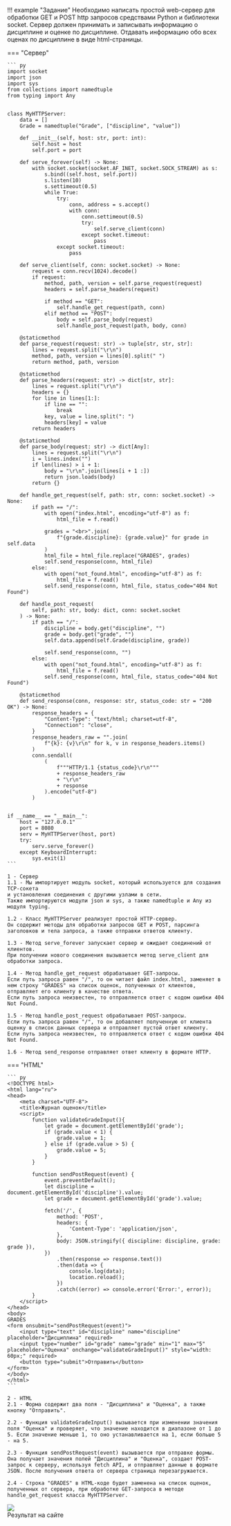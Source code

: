 !!! example "Задание"
    Необходимо написать простой web-сервер для обработки GET и POST http запросов 
    средствами Python и библиотеки socket. Сервер должен принимать и записывать 
    информацию о дисциплине и оценке по дисциплине. Отдавать информацию обо всех оценах по дисциплине в виде html-страницы.

=== "Сервер"

    ``` py
    import socket
    import json
    import sys
    from collections import namedtuple
    from typing import Any
    
    
    class MyHTTPServer:
        data = []
        Grade = namedtuple("Grade", ["discipline", "value"])
    
        def __init__(self, host: str, port: int):
            self.host = host
            self.port = port
    
        def serve_forever(self) -> None:
            with socket.socket(socket.AF_INET, socket.SOCK_STREAM) as s:
                s.bind((self.host, self.port))
                s.listen(10)
                s.settimeout(0.5)
                while True:
                    try:
                        conn, address = s.accept()
                        with conn:
                            conn.settimeout(0.5)
                            try:
                                self.serve_client(conn)
                            except socket.timeout:
                                pass
                    except socket.timeout:
                        pass
    
        def serve_client(self, conn: socket.socket) -> None:
            request = conn.recv(1024).decode()
            if request:
                method, path, version = self.parse_request(request)
                headers = self.parse_headers(request)
    
                if method == "GET":
                    self.handle_get_request(path, conn)
                elif method == "POST":
                    body = self.parse_body(request)
                    self.handle_post_request(path, body, conn)
    
        @staticmethod
        def parse_request(request: str) -> tuple[str, str, str]:
            lines = request.split("\r\n")
            method, path, version = lines[0].split(" ")
            return method, path, version
    
        @staticmethod
        def parse_headers(request: str) -> dict[str, str]:
            lines = request.split("\r\n")
            headers = {}
            for line in lines[1:]:
                if line == "":
                    break
                key, value = line.split(": ")
                headers[key] = value
            return headers
    
        @staticmethod
        def parse_body(request: str) -> dict[Any]:
            lines = request.split("\r\n")
            i = lines.index("")
            if len(lines) > i + 1:
                body = "\r\n".join(lines[i + 1 :])
                return json.loads(body)
            return {}
    
        def handle_get_request(self, path: str, conn: socket.socket) -> None:
            if path == "/":
                with open("index.html", encoding="utf-8") as f:
                    html_file = f.read()
    
                grades = "<br>".join(
                    f"{grade.discipline}: {grade.value}" for grade in self.data
                )
                html_file = html_file.replace("GRADES", grades)
                self.send_response(conn, html_file)
            else:
                with open("not_found.html", encoding="utf-8") as f:
                    html_file = f.read()
                self.send_response(conn, html_file, status_code="404 Not Found")
    
        def handle_post_request(
            self, path: str, body: dict, conn: socket.socket
        ) -> None:
            if path == "/":
                discipline = body.get("discipline", "")
                grade = body.get("grade", "")
                self.data.append(self.Grade(discipline, grade))
    
                self.send_response(conn, "")
            else:
                with open("not_found.html", encoding="utf-8") as f:
                    html_file = f.read()
                self.send_response(conn, html_file, status_code="404 Not Found")
    
        @staticmethod
        def send_response(conn, response: str, status_code: str = "200 OK") -> None:
            response_headers = {
                "Content-Type": "text/html; charset=utf-8",
                "Connection": "close",
            }
            response_headers_raw = "".join(
                f"{k}: {v}\r\n" for k, v in response_headers.items()
            )
            conn.sendall(
                (
                    f"""HTTP/1.1 {status_code}\r\n"""
                    + response_headers_raw
                    + "\r\n"
                    + response
                ).encode("utf-8")
            )
    
    
    if __name__ == "__main__":
        host = "127.0.0.1"
        port = 8080
        serv = MyHTTPServer(host, port)
        try:
            serv.serve_forever()
        except KeyboardInterrupt:
            sys.exit(1)
    ```

    1 - Сервер   
    1.1 - Мы импортирует модуль socket, который используется для создания TCP-сокета 
    и установления соединения с другими узлами в сети.  
    Также импортируются модули json и sys, а также namedtuple и Any из модуля typing. 
    
    1.2 - Класс MyHTTPServer реализует простой HTTP-сервер.  
    Он содержит методы для обработки запросов GET и POST, парсинга заголовков и тела запроса, а также отправки ответов клиенту. 
    
    1.3 - Метод serve_forever запускает сервер и ожидает соединений от клиентов.  
    При получении нового соединения вызывается метод serve_client для обработки запроса. 
    
    1.4 - Метод handle_get_request обрабатывает GET-запросы.  
    Если путь запроса равен "/", то он читает файл index.html, заменяет в нем строку "GRADES" на список оценок, полученных от клиентов, отправляет его клиенту в качестве ответа.  
    Если путь запроса неизвестен, то отправляется ответ с кодом ошибки 404 Not Found. 
    
    1.5 - Метод handle_post_request обрабатывает POST-запросы.  
    Если путь запроса равен "/", то он добавляет полученную от клиента оценку в список данных сервера и отправляет пустой ответ клиенту.  
    Если путь запроса неизвестен, то отправляется ответ с кодом ошибки 404 Not Found. 
    
    1.6 - Метод send_response отправляет ответ клиенту в формате HTTP.  


=== "HTML"

    ``` py
    <!DOCTYPE html>
    <html lang="ru">
    <head>
        <meta charset="UTF-8">
        <title>Журнал оценок</title>
        <script>
            function validateGradeInput(){
                let grade = document.getElementById('grade');
                if (grade.value < 1) {
                    grade.value = 1;
                } else if (grade.value > 5) {
                    grade.value = 5;
                }
            }
    
            function sendPostRequest(event) {
                event.preventDefault();
                let discipline = document.getElementById('discipline').value;
                let grade = document.getElementById('grade').value;
    
                fetch('/', {
                    method: 'POST',
                    headers: {
                        'Content-Type': 'application/json',
                    },
                    body: JSON.stringify({ discipline: discipline, grade: grade }),
                })
                    .then(response => response.text())
                    .then(data => {
                        console.log(data);
                        location.reload();
                    })
                    .catch((error) => console.error('Error:', error));
            }
        </script>
    </head>
    <body>
    GRADES
    <form onsubmit="sendPostRequest(event)">
        <input type="text" id="discipline" name="discipline" placeholder="Дисциплина" required>
        <input type="number" id="grade" name="grade" min="1" max="5" placeholder="Оценка" onchange="validateGradeInput()" style="width: 60px;" required>
        <button type="submit">Отправить</button>
    </form>
    </body>
    </html>
    ```

    2 - HTML  
    2.1 - Форма содержит два поля - "Дисциплина" и "Оценка", а также кнопку "Отправить".
    
    2.2 - Функция validateGradeInput() вызывается при изменении значения поля "Оценка" и проверяет, что значение находится в диапазоне от 1 до 5. Если значение меньше 1, то оно устанавливается на 1, если больше 5 - на 5.  
    
    2.3 - Функция sendPostRequest(event) вызывается при отправке формы. Она получает значения полей "Дисциплина" и "Оценка", создает POST-запрос к серверу, используя fetch API, и отправляет данные в формате JSON. После получения ответа от сервера страница перезагружается.   
    
    2.4 - Строка "GRADES" в HTML-коде будет заменена на список оценок, полученных от сервера, при обработке GET-запроса в методе handle_get_request класса MyHTTPServer.

![](http://ung1n.github.io/ITMO_ICT_WebDevelopment_2023-2024/img/lab1/task5.png)  
Результат на сайте
